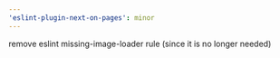 ```yaml
---
'eslint-plugin-next-on-pages': minor
---
```


remove eslint missing-image-loader rule (since it is no longer needed)
